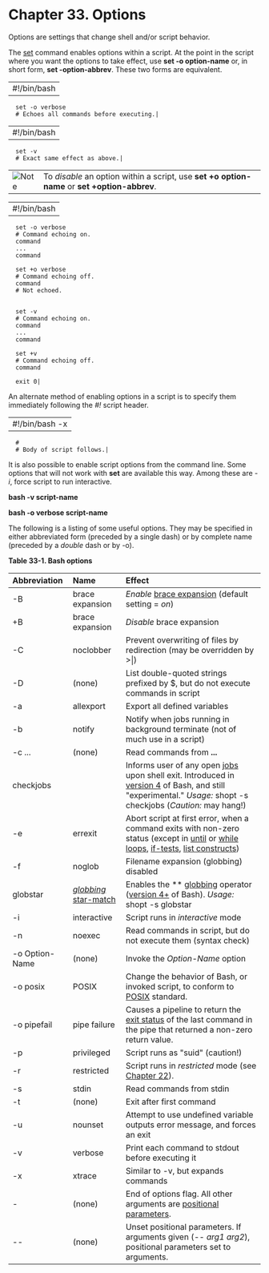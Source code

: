 # Chapter 33. Options

Options are settings that change shell and/or script behavior.

The [set](internal.html#SETREF) command enables options within a script. At the point in the script where you want the options to take effect, use **set -o option-name** or, in short form, **set -option-abbrev**. These two forms are equivalent.

|   |
|---|
|#!/bin/bash

      set -o verbose
      # Echoes all commands before executing.|

|   |
|---|
|#!/bin/bash

      set -v
      # Exact same effect as above.|

|   |   |
|---|---|
|![Note](../images/note.gif)|To _disable_ an option within a script, use **set +o option-name** or **set +option-abbrev**.|

|   |
|---|
|#!/bin/bash

      set -o verbose
      # Command echoing on.
      command
      ...
      command

      set +o verbose
      # Command echoing off.
      command
      # Not echoed.


      set -v
      # Command echoing on.
      command
      ...
      command

      set +v
      # Command echoing off.
      command

      exit 0|

An alternate method of enabling options in a script is to specify them immediately following the _#!_ script header.

|   |
|---|
|#!/bin/bash -x
      #
      # Body of script follows.|

It is also possible to enable script options from the command line. Some options that will not work with **set** are available this way. Among these are _-i_, force script to run interactive.

**bash -v script-name**

**bash -o verbose script-name**

The following is a listing of some useful options. They may be specified in either abbreviated form (preceded by a single dash) or by complete name (preceded by a _double_ dash or by -o).

**Table 33-1. Bash options**

|Abbreviation|Name|Effect|
|:--|:--|:--|
|-B|brace expansion|_Enable_ [brace expansion](special-chars.html#BRACEEXPREF) (default setting = _on_)|
|+B|brace expansion|_Disable_ brace expansion|
|-C|noclobber|Prevent overwriting of files by redirection (may be overridden by >\|)|
|-D|(none)|List double-quoted strings prefixed by $, but do not execute commands in script|
|-a|allexport|Export all defined variables|
|-b|notify|Notify when jobs running in background terminate (not of much use in a script)|
|-c ...|(none)|Read commands from **...**|
|checkjobs||Informs user of any open [jobs](x9644.html#JOBSREF) upon shell exit. Introduced in [version 4](bashver4.html#BASH4REF) of Bash, and still "experimental." _Usage:_ shopt -s checkjobs (_Caution:_ may hang!)|
|-e|errexit|Abort script at first error, when a command exits with non-zero status (except in [until](loops1.html#UNTILLOOPREF) or [while loops](loops1.html#WHILELOOPREF), [if-tests](testconstructs.html#TESTCONSTRUCTS1), [list constructs](list-cons.html#LCONS1))|
|-f|noglob|Filename expansion (globbing) disabled|
|globstar|[_globbing_ star-match](bashver4.html#GLOBSTARREF)|Enables the ** [globbing](globbingref.html) operator ([version 4+](bashver4.html#BASH4REF) of Bash). _Usage:_ shopt -s globstar|
|-i|interactive|Script runs in _interactive_ mode|
|-n|noexec|Read commands in script, but do not execute them (syntax check)|
|-o Option-Name|(none)|Invoke the _Option-Name_ option|
|-o posix|POSIX|Change the behavior of Bash, or invoked script, to conform to [POSIX](sha-bang.html#POSIX2REF) standard.|
|-o pipefail|pipe failure|Causes a pipeline to return the [exit status](exit-status.html#EXITSTATUSREF) of the last command in the pipe that returned a non-zero return value.|
|-p|privileged|Script runs as "suid" (caution!)|
|-r|restricted|Script runs in _restricted_ mode (see [Chapter 22](restricted-sh.html)).|
|-s|stdin|Read commands from stdin|
|-t|(none)|Exit after first command|
|-u|nounset|Attempt to use undefined variable outputs error message, and forces an exit|
|-v|verbose|Print each command to stdout before executing it|
|-x|xtrace|Similar to -v, but expands commands|
|-|(none)|End of options flag. All other arguments are [positional parameters](internalvariables.html#POSPARAMREF).|
|--|(none)|Unset positional parameters. If arguments given (_-- arg1 arg2_), positional parameters set to arguments.|
